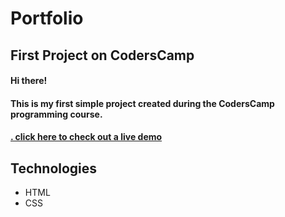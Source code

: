 # Portfolio
## First Project on CodersCamp

#### Hi there!
#### This is my first simple project created during the CodersCamp programming course.
#### [. click here to check out a live demo](https://paulinabodio.github.io/CodersCamp-Portfolio/)

## Technologies
* HTML
* CSS